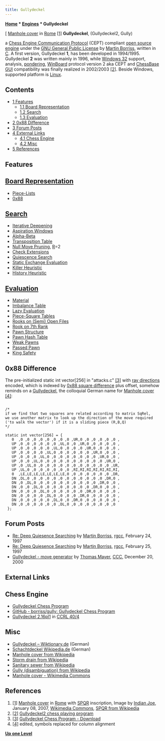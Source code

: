 ```yaml
---
title: Gullydeckel
---
```

**[Home](Home "Home") * [Engines](Engines "Engines") * Gullydeckel**

\[ [Manhole cover](https://en.wikipedia.org/wiki/Manhole_cover) in [Rome](https://en.wikipedia.org/wiki/Rome) <a id="cite-note-1" href="#cite-ref-1">[1]</a>
**Gullydeckel**, (Gullydeckel2, Gully)

a [Chess Engine Communication Protocol](Chess_Engine_Communication_Protocol "Chess Engine Communication Protocol") (CEPT) compliant [open source engine](Category:Open_Source "Category:Open Source") under the [GNU General Public License](Free_Software_Foundation#GPL "Free Software Foundation") by [Martin Borriss](Martin_Borriss "Martin Borriss"), written in [C](C "C"). A first version, Gullydeckel **1**, has been developed in 1994/1995. Gullydeckel **2** was written mainly in 1996, while [Windows 32](Windows "Windows") support, analysis, [pondering](Pondering "Pondering"), [WinBoard](WinBoard "WinBoard") protocol version 2 aka CEPT and [ChessBase GUI](</ChessBase_(Database)#GUI> "ChessBase (Database)") compatibility was finally realized in 2002/2003 <a id="cite-note-2" href="#cite-ref-2">[2]</a>. Beside Windows, supported platform is [Linux](Linux "Linux").

## Contents

- [1 Features](#features)
  - [1.1 Board Representation](#board-representation)
  - [1.2 Search](#search)
  - [1.3 Evaluation](#evaluation)
- [2 0x88 Difference](#0x88-difference)
- [3 Forum Posts](#forum-posts)
- [4 External Links](#external-links)
  - [4.1 Chess Engine](#chess-engine)
  - [4.2 Misc](#misc)
- [5 References](#references)

## Features

## [Board Representation](Board_Representation "Board Representation")

- [Piece-Lists](Piece-Lists "Piece-Lists")
- [0x88](0x88 "0x88")

## [Search](Search "Search")

- [Iterative Deepening](Iterative_Deepening "Iterative Deepening")
- [Aspiration Windows](Aspiration_Windows "Aspiration Windows")
- [Alpha-Beta](Alpha-Beta "Alpha-Beta")
- [Transposition Table](Transposition_Table "Transposition Table")
- [Null Move Pruning](Null_Move_Pruning "Null Move Pruning"), [R](Depth_Reduction_R "Depth Reduction R")=2
- [Check Extensions](Check_Extensions "Check Extensions")
- [Quiescence Search](Quiescence_Search "Quiescence Search")
- [Static Exchange Evaluation](Static_Exchange_Evaluation "Static Exchange Evaluation")
- [Killer Heuristic](Killer_Heuristic "Killer Heuristic")
- [History Heuristic](History_Heuristic "History Heuristic")

## [Evaluation](Evaluation "Evaluation")

- [Material](Material "Material")
- [Imbalance Table](Material_Tables "Material Tables")
- [Lazy Evaluation](Lazy_Evaluation "Lazy Evaluation")
- [Piece-Square Tables](Piece-Square_Tables "Piece-Square Tables")
- [Rooks on (Semi) Open Files](Rook_on_Open_File "Rook on Open File")
- [Rook on 7th Rank](Rook_on_Seventh "Rook on Seventh")
- [Pawn Structure](Pawn_Structure "Pawn Structure")
- [Pawn Hash Table](Pawn_Hash_Table "Pawn Hash Table")
- [Weak Pawns](Weak_Pawns "Weak Pawns")
- [Passed Pawn](Passed_Pawn "Passed Pawn")
- [King Safety](King_Safety "King Safety")

## 0x88 Difference

The pre-initialized static int vector[256] in "attacks.c" <a id="cite-note-3" href="#cite-ref-3">[3]</a> with [ray directions](Direction#RayDirections "Direction") encoded, which is indexed by [0x88 square difference](0x88#SquareRelations "0x88") plus offset, somehow reminds on a [Gullydeckel](https://de.wikipedia.org/wiki/Schachtdeckel), the colloquial German name for [Manhole cover](https://en.wikipedia.org/wiki/Manhole_cover) <a id="cite-note-4" href="#cite-ref-4">[4]</a>:

```

/*
if we find that two squares are related according to matrix SqRel,
we use another matrix to look up the direction of the move required
('to walk the vector') if it is a sliding piece (R,B,Q)
*/

static int vector[256] = {
   0  ,0 ,0 ,0 ,0 ,0 ,0 ,0 ,0 ,UR,0 ,0 ,0 ,0 ,0 ,0 ,
   UP ,0 ,0 ,0 ,0 ,0 ,0 ,UL,0 ,0 ,UR,0 ,0 ,0 ,0 ,0 ,
   UP ,0 ,0 ,0 ,0 ,0 ,UL,0 ,0 ,0 ,0 ,UR,0 ,0 ,0 ,0 ,
   UP ,0 ,0 ,0 ,0 ,UL,0 ,0 ,0 ,0 ,0 ,0 ,UR,0 ,0 ,0 ,
   UP ,0 ,0 ,0 ,UL,0 ,0 ,0 ,0 ,0 ,0 ,0 ,0 ,UR,0 ,0 ,
   UP ,0 ,0 ,UL,0 ,0 ,0 ,0 ,0 ,0 ,0 ,0 ,0 ,0 ,UR,0 ,
   UP ,0 ,UL,0 ,0 ,0 ,0 ,0 ,0 ,0 ,0 ,0 ,0 ,0 ,0 ,UR,
   UP ,UL,0 ,0 ,0 ,0 ,0 ,0 ,0 ,RI,RI,RI,RI,RI,RI,RI,
   0  ,LE,LE,LE,LE,LE,LE,LE,0 ,0 ,0 ,0 ,0 ,0 ,0 ,DR,
   DN ,DL,0 ,0 ,0 ,0 ,0 ,0 ,0 ,0 ,0 ,0 ,0 ,0 ,DR,0 ,
   DN ,0 ,DL,0 ,0 ,0 ,0 ,0 ,0 ,0 ,0 ,0 ,0 ,DR,0 ,0 ,
   DN ,0 ,0 ,DL,0 ,0 ,0 ,0 ,0 ,0 ,0 ,0 ,DR,0 ,0 ,0 ,
   DN ,0 ,0 ,0 ,DL,0 ,0 ,0 ,0 ,0 ,0 ,DR,0 ,0 ,0 ,0 ,
   DN ,0 ,0 ,0 ,0 ,DL,0 ,0 ,0 ,0 ,DR,0 ,0 ,0 ,0 ,0 ,
   DN ,0 ,0 ,0 ,0 ,0 ,DL,0 ,0 ,DR,0 ,0 ,0 ,0 ,0 ,0 ,
   DN ,0 ,0 ,0 ,0 ,0 ,0 ,DL,0 ,0 ,0 ,0 ,0 ,0 ,0 ,0
 };

```

## Forum Posts

- [Re: Deep Quiesence Searching](https://groups.google.com/d/msg/rec.games.chess.computer/b7AtuVY4reE/7bWjK9x3v6kJ) by [Martin Borriss](Martin_Borriss "Martin Borriss"), [rgcc](Computer_Chess_Forums "Computer Chess Forums"), February 24, 1997
- [Re: Deep Quiesence Searching](https://groups.google.com/d/msg/rec.games.chess.computer/b7AtuVY4reE/fxkqPXwkaQIJ) by [Martin Borriss](Martin_Borriss "Martin Borriss"), [rgcc](Computer_Chess_Forums "Computer Chess Forums"), February 25, 1997
- [Gullydeckel - move generator](https://www.stmintz.com/ccc/index.php?id=145760) by [Thomas Mayer](Thomas_Mayer "Thomas Mayer"), [CCC](CCC "CCC"), December 20, 2000

## External Links

## Chess Engine

- [Gullydeckel Chess Program](http://borriss.com/)
- [GitHub - borriss/gully: Gullydeckel Chess Program](https://github.com/borriss/gully)
- [Gullydeckel 2.16pl1](http://www.computerchess.org.uk/ccrl/404/cgi/engine_details.cgi?print=Details&each_game=1&eng=Gullydeckel%202.16pl1) in [CCRL 40/4](CCRL "CCRL")

## Misc

- [Gullydeckel – Wiktionary.de](https://de.wiktionary.org/wiki/Gullydeckel) (German)
- [Schachtdeckel Wikipedia.de](https://de.wikipedia.org/wiki/Schachtdeckel) (German)
- [Manhole cover from Wikipedia](https://en.wikipedia.org/wiki/Manhole_cover)
- [Storm drain from Wikipedia](https://en.wikipedia.org/wiki/Storm_drain)
- [Sanitary sewer from Wikipedia](https://en.wikipedia.org/wiki/Sanitary_sewer)
- [Gully (disambiguation) from Wikipedia](https://en.wikipedia.org/wiki/Gully_%28disambiguation%29)
- [Manhole cover - Wikimedia Commons](https://commons.wikimedia.org/wiki/Manhole_cover)

## References

1. <a id="cite-ref-1" href="#cite-note-1">[1]</a> [Manhole cover](https://en.wikipedia.org/wiki/Manhole_cover) in [Rome](https://en.wikipedia.org/wiki/Rome) with [SPQR](https://en.wikipedia.org/wiki/SPQR) inscription, Image by [Indian Joe](https://en.wikipedia.org/wiki/User:Indian_Joe), January 08, 2007, [Wikimedia Commons](https://en.wikipedia.org/wiki/Wikimedia_Commons), [SPQR from Wikipedia](https://en.wikipedia.org/wiki/SPQR)
1. <a id="cite-ref-2" href="#cite-note-2">[2]</a> [Gullydeckel2 chess playing program](http://borriss.com/g2/RELEASE)
1. <a id="cite-ref-3" href="#cite-note-3">[3]</a> [Gullydeckel Chess Program - Download](http://borriss.com/)
1. <a id="cite-ref-4" href="#cite-note-4">[4]</a> edited, symbols replaced for column alignment

**[Up one Level](Engines "Engines")**

